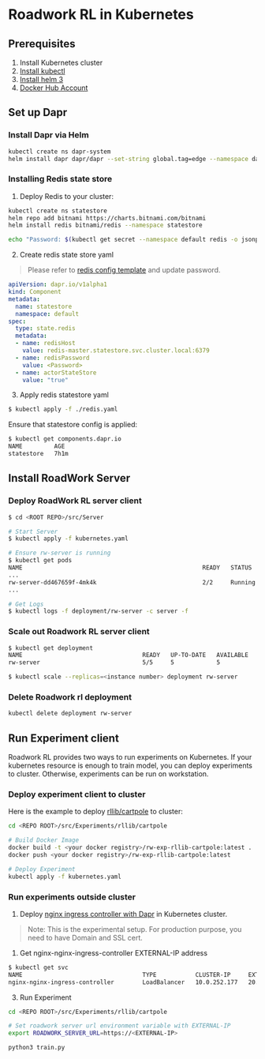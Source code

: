 # Roadwork RL in Kubernetes

## Prerequisites

1. Install Kubernetes cluster
2. [Install kubectl](https://kubernetes.io/docs/tasks/tools/install-kubectl/)
3. [Install helm 3](https://helm.sh/docs/intro/install/)
4. [Docker Hub Account](https://hub.docker.com)

## Set up Dapr

### Install Dapr via Helm

```bash
kubectl create ns dapr-system
helm install dapr dapr/dapr --set-string global.tag=edge --namespace dapr-system
```

### Installing Redis state store

1. Deploy Redis to your cluster:

```bash
kubectl create ns statestore
helm repo add bitnami https://charts.bitnami.com/bitnami
helm install redis bitnami/redis --namespace statestore

echo "Password: $(kubectl get secret --namespace default redis -o jsonpath="{.data.redis-password}" | base64 --decode)"
```

2. Create redis state store yaml

> Please refer to [redis config template](../../src/Server/redis.yaml) and update password.

```yaml
apiVersion: dapr.io/v1alpha1
kind: Component
metadata:
  name: statestore
  namespace: default
spec:
  type: state.redis
  metadata:
  - name: redisHost
    value: redis-master.statestore.svc.cluster.local:6379
  - name: redisPassword
    value: <Password>
  - name: actorStateStore
    value: "true"
```

3. Apply redis statestore yaml

```bash
$ kubectl apply -f ./redis.yaml
```

Ensure that statestore config is applied:

```bash
$ kubectl get components.dapr.io
NAME         AGE
statestore   7h1m
```

## Install RoadWork Server

### Deploy RoadWork RL server client

```bash
$ cd <ROOT REPO>/src/Server

# Start Server
$ kubectl apply -f kubernetes.yaml

# Ensure rw-server is running
$ kubectl get pods
NAME                                                   READY   STATUS              RESTARTS   AGE
...
rw-server-dd467659f-4mk4k                              2/2     Running             0          5h12m
...

# Get Logs
$ kubectl logs -f deployment/rw-server -c server -f
```

### Scale out Roadwork RL server client

```bash
$ kubectl get deployment
NAME                                  READY   UP-TO-DATE   AVAILABLE   AGE
rw-server                             5/5     5            5           6h18m

$ kubectl scale --replicas=<instance number> deployment rw-server
```

### Delete Roadwork rl deployment

```bash
kubectl delete deployment rw-server
```

## Run Experiment client

Roadwork RL provides two ways to run experiments on Kubernetes. If your kubernetes resource is enough to train model,
you can deploy experiments to cluster. Otherwise, experiments can be run on workstation.

### Deploy experiment client to cluster

Here is the example to deploy [rllib/cartpole](../../src/experiments/rllib/cartpole/) to cluster:

```bash
cd <REPO ROOT>/src/Experiments/rllib/cartpole

# Build Docker Image
docker build -t <your docker registry>/rw-exp-rllib-cartpole:latest .
docker push <your docker registry>/rw-exp-rllib-cartpole:latest

# Deploy Experiment
kubectl apply -f kubernetes.yaml
```

### Run experiments outside cluster

1. Deploy [nginx ingress controller with Dapr](./nginx-ingress-controller-setup.md) in Kubernetes cluster.

> Note: This is the experimental setup. For production purpose, you need to have Domain and SSL cert.

1. Get nginx-nginx-ingress-controller EXTERNAL-IP address

```bash
$ kubectl get svc
NAME                                  TYPE           CLUSTER-IP     EXTERNAL-IP     PORT(S)                               AGE
nginx-nginx-ingress-controller        LoadBalancer   10.0.252.177   20.190.28.131   80:31019/TCP,443:31414/TCP            7h17m
```

3. Run Experiment

```bash
cd <REPO ROOT>/src/Experiments/rllib/cartpole

# Set roadwork server url environment variable with EXTERNAL-IP
export ROADWORK_SERVER_URL=https://<EXTERNAL-IP>

python3 train.py
```

